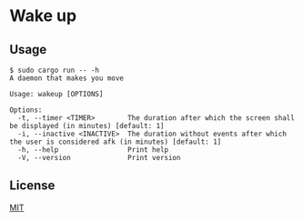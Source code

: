 Wake up
=======

## Usage

```
$ sudo cargo run -- -h
A daemon that makes you move

Usage: wakeup [OPTIONS]

Options:
  -t, --timer <TIMER>        The duration after which the screen shall be displayed (in minutes) [default: 1]
  -i, --inactive <INACTIVE>  The duration without events after which the user is considered afk (in minutes) [default: 1]
  -h, --help                 Print help
  -V, --version              Print version
```

## License

[MIT](https://github.com/gsingh93/keylogger/blob/master/LICENSE.txt)
